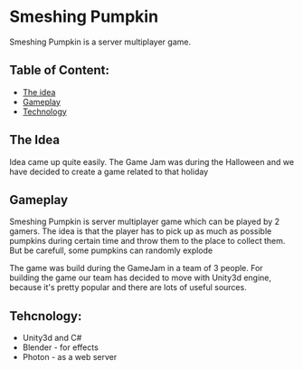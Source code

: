 # Smeshing Pumpkin
Smeshing Pumpkin is a server multiplayer game. 

## Table of Content:
- [The idea](the-idead)
- [Gameplay](gameplay)
- [Technology](technology)

## The Idea
Idea came up quite easily. The Game Jam was during the Halloween and we have decided to create a game related to that holiday

## Gameplay
Smeshing Pumpkin is server multiplayer game which can be played by 2 gamers. The idea is that the player has to pick up as much as possible pumpkins during certain time and throw them to the place to collect them. But be carefull, some pumpkins can randomly explode

The game was build during the GameJam in a team of 3 people.
For building the game our team has decided to move with Unity3d engine, because it's pretty popular and there are lots of useful sources.

## Tehcnology:
  * Unity3d and C#
  * Blender - for effects
  * Photon - as a web server 
